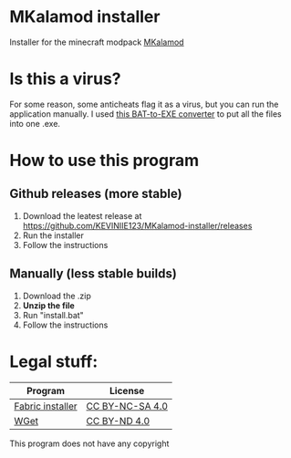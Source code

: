 # MKalamod installer
 Installer for the minecraft modpack [MKalamod](https://github.com/KEVINIIE123/MKalamod)

# Is this a virus?
For some reason, some anticheats flag it as a virus, but you can run the application manually.
I used [this BAT-to-EXE converter](https://bat-to-exe-converter-x64.en.softonic.com/) to put all the files into one .exe.

# How to use this program
## Github releases (more stable)
1. Download the leatest release at https://github.com/KEVINIIE123/MKalamod-installer/releases
2. Run the installer
3. Follow the instructions

## Manually (less stable builds)
1. Download the .zip
2. **Unzip the file**
3. Run "install.bat"
4. Follow the instructions



# Legal stuff:
|Program                                    |License
|-------------------------------------------|------------------------------------------------------------------------|
|[Fabric installer](https://fabricmc.net/)  | [CC BY-NC-SA 4.0](https://creativecommons.org/licenses/by-nc-sa/4.0/)  |
|[WGet](https://www.gnu.org/software/wget/) | [CC BY-ND 4.0](https://creativecommons.org/licenses/by-nd/4.0/)        |

This program does not have any copyright
